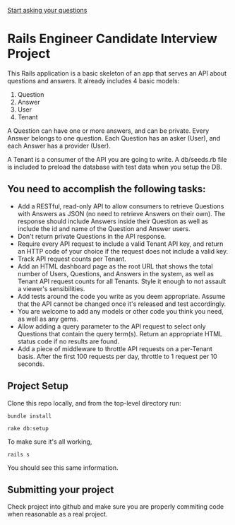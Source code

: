 
[Start asking your questions](/login)

# Rails Engineer Candidate Interview Project

This Rails application is a basic skeleton of an app that serves an API about questions and answers. It already includes 4 basic models:

1. Question
2. Answer
3. User
4. Tenant

A Question can have one or more answers, and can be private. Every Answer belongs to one question. Each Question has an asker (User), and each Answer has a provider (User).

A Tenant is a consumer of the API you are going to write. A db/seeds.rb file is included to preload the database with test data when you setup the DB.

## You need to accomplish the following tasks:

* Add a RESTful, read-only API to allow consumers to retrieve Questions with Answers as JSON (no need to retrieve Answers on their own). The response should include Answers inside their Question as well as include the id and name of the Question and Answer users.
* Don't return private Questions in the API response.
* Require every API request to include a valid Tenant API key, and return an HTTP code of your choice if the request does not include a valid key.
* Track API request counts per Tenant.
* Add an HTML dashboard page as the root URL that shows the total number of Users, Questions, and Answers in the system, as well as Tenant API request counts for all Tenants.  Style it enough to not assault a viewer's sensibilities.
* Add tests around the code you write as you deem appropriate. Assume that the API cannot be changed once it's released and test accordingly.
* You are welcome to add any models or other code you think you need, as well as any gems.
* Allow adding a query parameter to the API request to select only Questions that contain the query term(s).  Return an appropriate HTML status code if no results are found.
* Add a piece of middleware to throttle API requests on a per-Tenant basis. After the first 100 requests per day, throttle to 1 request per 10 seconds.

## Project Setup

Clone this repo locally, and from the top-level directory run:

`bundle install`

`rake db:setup`

To make sure it's all working,

`rails s`

You should see this same information.

## Submitting your project

Check project into github and make sure you are properly commiting code when reasonable as a real project.